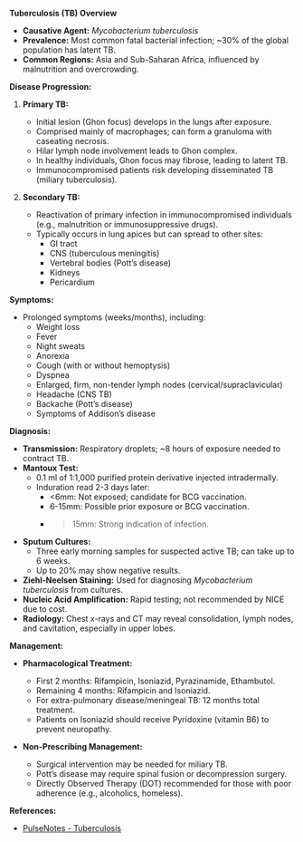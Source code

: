 **Tuberculosis (TB) Overview**

- **Causative Agent:** _Mycobacterium tuberculosis_
- **Prevalence:** Most common fatal bacterial infection; ~30% of the global population has latent TB.
- **Common Regions:** Asia and Sub-Saharan Africa, influenced by malnutrition and overcrowding.

**Disease Progression:**

1. **Primary TB:**
   - Initial lesion (Ghon focus) develops in the lungs after exposure.
   - Comprised mainly of macrophages; can form a granuloma with caseating necrosis.
   - Hilar lymph node involvement leads to Ghon complex.
   - In healthy individuals, Ghon focus may fibrose, leading to latent TB.
   - Immunocompromised patients risk developing disseminated TB (miliary tuberculosis).

2. **Secondary TB:**
   - Reactivation of primary infection in immunocompromised individuals (e.g., malnutrition or immunosuppressive drugs).
   - Typically occurs in lung apices but can spread to other sites:
     - GI tract
     - CNS (tuberculous meningitis)
     - Vertebral bodies (Pott’s disease)
     - Kidneys
     - Pericardium 

**Symptoms:**
- Prolonged symptoms (weeks/months), including:
  - Weight loss
  - Fever
  - Night sweats
  - Anorexia
  - Cough (with or without hemoptysis)
  - Dyspnea
  - Enlarged, firm, non-tender lymph nodes (cervical/supraclavicular)
  - Headache (CNS TB)
  - Backache (Pott’s disease)
  - Symptoms of Addison’s disease

**Diagnosis:**

- **Transmission:** Respiratory droplets; ~8 hours of exposure needed to contract TB.
- **Mantoux Test:**
  - 0.1 ml of 1:1,000 purified protein derivative injected intradermally.
  - Induration read 2-3 days later:
    - <6mm: Not exposed; candidate for BCG vaccination.
    - 6-15mm: Possible prior exposure or BCG vaccination.
    - >15mm: Strong indication of infection.
- **Sputum Cultures:**
  - Three early morning samples for suspected active TB; can take up to 6 weeks.
  - Up to 20% may show negative results.
- **Ziehl-Neelsen Staining:** Used for diagnosing _Mycobacterium tuberculosis_ from cultures.
- **Nucleic Acid Amplification:** Rapid testing; not recommended by NICE due to cost.
- **Radiology:** Chest x-rays and CT may reveal consolidation, lymph nodes, and cavitation, especially in upper lobes.

**Management:**

- **Pharmacological Treatment:**
  - First 2 months: Rifampicin, Isoniazid, Pyrazinamide, Ethambutol.
  - Remaining 4 months: Rifampicin and Isoniazid.
  - For extra-pulmonary disease/meningeal TB: 12 months total treatment.
  - Patients on Isoniazid should receive Pyridoxine (vitamin B6) to prevent neuropathy.

- **Non-Prescribing Management:**
  - Surgical intervention may be needed for miliary TB.
  - Pott’s disease may require spinal fusion or decompression surgery.
  - Directly Observed Therapy (DOT) recommended for those with poor adherence (e.g., alcoholics, homeless).

**References:**

- [PulseNotes - Tuberculosis](https://app.pulsenotes.com/medicine/respiratory/notes/tuberculosis)